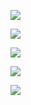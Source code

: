 ![](./dia_ori.png)

![](./fluxlinkage.PNG)

![](./inducedvoltage.PNG)

![](./radial_flux_density.png)

![](./radial_flux_vector.png)
